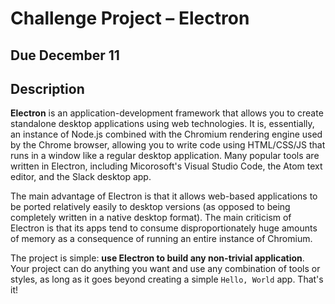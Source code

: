 # Challenge Project &ndash; Electron

## Due December 11

## Description

**Electron** is an application-development framework that allows you to create standalone desktop applications using web technologies. It is, essentially, an instance of Node.js
combined with the Chromium rendering engine used by the Chrome browser, allowing you to write code using HTML/CSS/JS that runs in a window like a regular desktop application.
Many popular tools are written in Electron, including Micorosoft's Visual Studio Code, the Atom text editor, and the Slack desktop app.

The main advantage of Electron is that it allows web-based applications to be ported relatively easily to desktop versions (as opposed to being completely written in a native
desktop format). The main criticism of Electron is that its apps tend to consume disproportionately huge amounts of memory as a consequence of running an entire instance of
Chromium.

The project is simple: **use Electron to build any non-trivial application**. Your project can do anything you want and use any combination of tools or styles, as long as it goes
beyond creating a simple `Hello, World` app. That's it!


